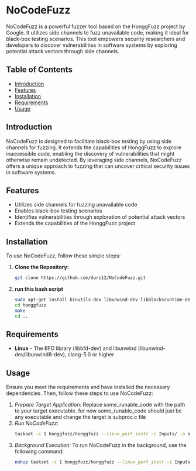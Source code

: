 # NoCodeFuzz

NoCodeFuzz is a powerful fuzzer tool based on the HonggFuzz project by Google. It utilizes side channels to fuzz unavailable code, making it ideal for black-box testing scenarios. This tool empowers security researchers and developers to discover vulnerabilities in software systems by exploring potential attack vectors through side channels.

## Table of Contents
- [Introduction](#introduction)
- [Features](#features)
- [Installation](#installation)
- [Requirements](#requirements)
- [Usage](#usage)

## Introduction

NoCodeFuzz is designed to facilitate black-box testing by using side channels for fuzzing. It extends the capabilities of HonggFuzz to explore inaccessible code, enabling the discovery of vulnerabilities that might otherwise remain undetected. By leveraging side channels, NoCodeFuzz offers a unique approach to fuzzing that can uncover critical security issues in software systems.

## Features

- Utilizes side channels for fuzzing unavailable code
- Enables black-box testing scenarios
- Identifies vulnerabilities through exploration of potential attack vectors
- Extends the capabilities of the HonggFuzz project

## Installation

To use NoCodeFuzz, follow these simple steps:

1. **Clone the Repository:**
   ```bash
   git clone https://github.com/duri12/NoCodeFuzz.git
   ```
   
2. **run this bash script**
   ```bash
   sudo apt-get install binutils-dev libunwind-dev libblocksruntime-dev clang
   cd honggfuzz
   make
   cd ..
   ```
   
## Requirements

   * **Linux** - The BFD library (libbfd-dev) and libunwind (libunwind-dev/libunwind8-dev), clang-5.0 or higher 

## Usage
   Ensure you meet the requirements and have installed the necessary dependencies. Then, follow these steps to use NoCodeFuzz:
1. *Prepare Target Application:*
   Replace some_runable_code with the path to your target executable.
   for now some_runable_code should just be any executable and change the target is subproc.c file 
2. *Run NoCodeFuzz:*
   ```bash
   taskset -c 1 honggfuzz/honggfuzz --linux_perf_instr -i Inputs/ -o outputs/ -s  -n 1  -l log.txt -- some_runable_code
   ```
3. *Background Execution:*
   To run NoCodeFuzz in the background, use the following command:
   ```bash
   nohup taskset -c 1 honggfuzz/honggfuzz --linux_perf_instr -i Inputs/ -o outputs/ -s  -n 1  -l log.txt -- toRun &
   ```
